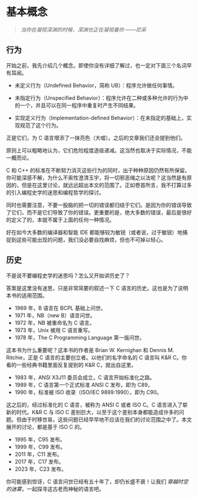 # 基本概念

> _当你在凝视深渊的时候，深渊也正在凝视着你 ——尼采_

## 行为

开始之前，我先介绍几个概念。即使你没有详细了解过，也一定对下面三个名词早有耳闻。

- 未定义行为（Undefined Behavior，简称 UB）：程序允许做任何事情。

- 未指定行为（Unspecified Behavior）：程序允许在二种或多种允许的行为中的一个，并且可以在同一程序中重复时产生不同结果。

- 实现定义行为（Implementation-defined Behavior）：在未指定的基础上，实现规范了这个行为。

正是它们，为 C 语言增添了一抹亮色（大嘘）。之后的文章我们还会提到他们。

原则上可以粗略地认为，它们危险程度逐级递减。这当然也取决于实际情况，不能一概而论。

C 和 C++ 的标准在不断努力消灭这些行为的同时，出于种种原因仍然有所保留。你可能深感不解，为什么不索性澄清玉宇，将一切邪恶绳之以法呢？这当然是有原因的，但是在这里讨论，就远远超出本文的范围了。正如卷首所言，我不打算过多的引入编程史学的迷思和编程哲学的探讨。

同时也需要注意，不要一股脑的把一切的错误都归结于它们。是因为你的错误导致了它们，而不是它们导致了你的错误。更重要的是，绝大多数的错误，最后是很好的定义了的，本就不属于上面的任何一种情况。

好在如今大多数的编译器和智能 IDE 都能够较为敏锐（或者说，过于敏锐）地捕捉到这些可能出现的问题，我们没必要自找麻烦，但也不可掉以轻心。

## 历史

不是说不要编程史学的迷思吗？怎么又开始讲历史了？

答案是这里没有迷思，只是非常简要的叙述一下 C 语言的历史。这也是为了说明本书的适用范围。

- 1969 年，B 语言在 BCPL 基础上问世。
- 1971 年，NB（new B）语言问世。
- 1972 年，NB 被重命名为 C 语言。
- 1973 年，Unix 被用 C 语言重写。
- 1978 年，The C Programming Language 第一版问世。

这本书为什么重要呢？这本书的作者是 Brian W. Kernighan 和 Dennis M. Ritchie，正是 C 语言的主要创立者。以他们的名字命名的 C 语言叫 K&R C。你看的一些经典书籍里面反复提到的 K&R C，就出自这里。

- 1983 年，ANSI X3J11 委员会成立，C 语言开始标准化之路。
- 1989 年，C 语言第一个正式标准 ANSI C 发布，即为 C89，
- 1990 年，标准被 ISO 收录（ISO/IEC 9899:1990），即为 C90。

这之后的，经过标准化的 C 语言，被称为 ANSI C 或者 ISO C。C 语言进入了崭新的时代。K&R C 与 ISO C 差别巨大，以至于这个差别本身都能造成许多的问题。但由于时移世易，这些问题已经早早地不应该在我们的讨论范围之中了。本文展开的讨论，都是基于 ISO C 的。

- 1995 年，C95 发布。
- 1999 年，C99 发布。
- 2011 年，C11 发布。
- 2017 年，C17 发布。
- 2023 年，C23 发布。

你可能感到惊讶，C 语言问世已经有五十年了，却仍长盛不衰！让我们 _穿越时空的迷雾_，一起探寻这古老而神秘的语言吧。